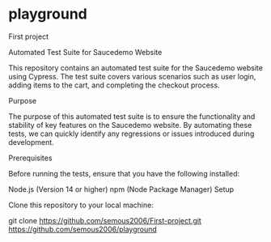 # playground
First project

Automated Test Suite for Saucedemo Website

This repository contains an automated test suite for the Saucedemo website using Cypress. The test suite covers various scenarios such as user login, adding items to the cart, and completing the checkout process.

Purpose

The purpose of this automated test suite is to ensure the functionality and stability of key features on the Saucedemo website. By automating these tests, we can quickly identify any regressions or issues introduced during development.

Prerequisites

Before running the tests, ensure that you have the following installed:

Node.js (Version 14 or higher)
npm (Node Package Manager)
Setup

Clone this repository to your local machine:

git clone https://github.com/semous2006/First-project.git
https://github.com/semous2006/playground
